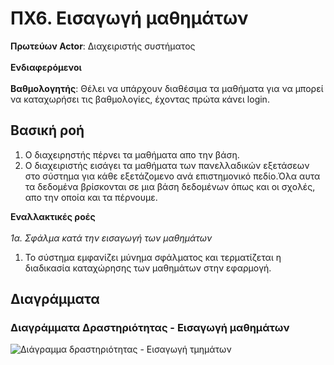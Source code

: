 # ΠΧ6. Εισαγωγή μαθημάτων

**Πρωτεύων Actor**: Διαχειριστής συστήματος <br><br/>
**Ενδιαφερόμενοι**<br><br/>
**Βαθμολογητής**: Θέλει να υπάρχουν διαθέσιμα τα μαθήματα για να μπορεί να καταχωρήσει τις βαθμολογίες, έχοντας πρώτα κάνει login.

## Βασική ροή
1. Ο διαχειρηστής πέρνει τα μαθήματα απο την βάση.
2. Ο διαχειριστής εισάγει τα μαθήματα των πανελλαδικών εξετάσεων στο σύστημα για κάθε εξετάζομενο ανά επιστημονικό πεδίο.Όλα αυτα τα δεδομένα βρίσκονται
   σε μια βάση δεδομένων όπως και οι σχολές, απο την οποία και τα πέρνουμε.

**Εναλλακτικές ροές**<br><br/>
*1α. Σφάλμα κατά την εισαγωγή των μαθημάτων*
1. Το σύστημα εμφανίζει μύνημα σφάλματος και τερματίζεται η διαδικασία καταχώρησης των μαθημάτων στην εφαρμογή.

## Διαγράμματα
### Διαγράμματα Δραστηριότητας - Εισαγωγή μαθημάτων

![Διάγραμμα δραστηριότητας - Εισαγωγή τμημάτων](uml/requirements/)
